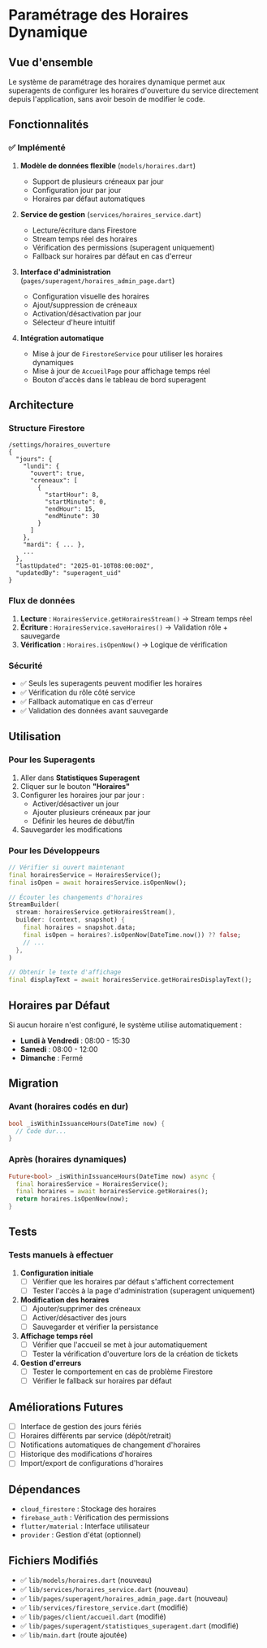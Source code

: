 # Paramétrage des Horaires Dynamique

## Vue d'ensemble

Le système de paramétrage des horaires dynamique permet aux superagents de configurer les horaires d'ouverture du service directement depuis l'application, sans avoir besoin de modifier le code.

## Fonctionnalités

### ✅ Implémenté

1. **Modèle de données flexible** (`models/horaires.dart`)
   - Support de plusieurs créneaux par jour
   - Configuration jour par jour
   - Horaires par défaut automatiques

2. **Service de gestion** (`services/horaires_service.dart`)
   - Lecture/écriture dans Firestore
   - Stream temps réel des horaires
   - Vérification des permissions (superagent uniquement)
   - Fallback sur horaires par défaut en cas d'erreur

3. **Interface d'administration** (`pages/superagent/horaires_admin_page.dart`)
   - Configuration visuelle des horaires
   - Ajout/suppression de créneaux
   - Activation/désactivation par jour
   - Sélecteur d'heure intuitif

4. **Intégration automatique**
   - Mise à jour de `FirestoreService` pour utiliser les horaires dynamiques
   - Mise à jour de `AccueilPage` pour affichage temps réel
   - Bouton d'accès dans le tableau de bord superagent

## Architecture

### Structure Firestore

```
/settings/horaires_ouverture
{
  "jours": {
    "lundi": {
      "ouvert": true,
      "creneaux": [
        {
          "startHour": 8,
          "startMinute": 0,
          "endHour": 15,
          "endMinute": 30
        }
      ]
    },
    "mardi": { ... },
    ...
  },
  "lastUpdated": "2025-01-10T08:00:00Z",
  "updatedBy": "superagent_uid"
}
```

### Flux de données

1. **Lecture** : `HorairesService.getHorairesStream()` → Stream temps réel
2. **Écriture** : `HorairesService.saveHoraires()` → Validation rôle + sauvegarde
3. **Vérification** : `Horaires.isOpenNow()` → Logique de vérification

### Sécurité

- ✅ Seuls les superagents peuvent modifier les horaires
- ✅ Vérification du rôle côté service
- ✅ Fallback automatique en cas d'erreur
- ✅ Validation des données avant sauvegarde

## Utilisation

### Pour les Superagents

1. Aller dans **Statistiques Superagent**
2. Cliquer sur le bouton **"Horaires"**
3. Configurer les horaires jour par jour :
   - Activer/désactiver un jour
   - Ajouter plusieurs créneaux par jour
   - Définir les heures de début/fin
4. Sauvegarder les modifications

### Pour les Développeurs

```dart
// Vérifier si ouvert maintenant
final horairesService = HorairesService();
final isOpen = await horairesService.isOpenNow();

// Écouter les changements d'horaires
StreamBuilder(
  stream: horairesService.getHorairesStream(),
  builder: (context, snapshot) {
    final horaires = snapshot.data;
    final isOpen = horaires?.isOpenNow(DateTime.now()) ?? false;
    // ...
  },
)

// Obtenir le texte d'affichage
final displayText = await horairesService.getHorairesDisplayText();
```

## Horaires par Défaut

Si aucun horaire n'est configuré, le système utilise automatiquement :

- **Lundi à Vendredi** : 08:00 - 15:30
- **Samedi** : 08:00 - 12:00  
- **Dimanche** : Fermé

## Migration

### Avant (horaires codés en dur)
```dart
bool _isWithinIssuanceHours(DateTime now) {
  // Code dur...
}
```

### Après (horaires dynamiques)
```dart
Future<bool> _isWithinIssuanceHours(DateTime now) async {
  final horairesService = HorairesService();
  final horaires = await horairesService.getHoraires();
  return horaires.isOpenNow(now);
}
```

## Tests

### Tests manuels à effectuer

1. **Configuration initiale**
   - [ ] Vérifier que les horaires par défaut s'affichent correctement
   - [ ] Tester l'accès à la page d'administration (superagent uniquement)

2. **Modification des horaires**
   - [ ] Ajouter/supprimer des créneaux
   - [ ] Activer/désactiver des jours
   - [ ] Sauvegarder et vérifier la persistance

3. **Affichage temps réel**
   - [ ] Vérifier que l'accueil se met à jour automatiquement
   - [ ] Tester la vérification d'ouverture lors de la création de tickets

4. **Gestion d'erreurs**
   - [ ] Tester le comportement en cas de problème Firestore
   - [ ] Vérifier le fallback sur horaires par défaut

## Améliorations Futures

- [ ] Interface de gestion des jours fériés
- [ ] Horaires différents par service (dépôt/retrait)
- [ ] Notifications automatiques de changement d'horaires
- [ ] Historique des modifications d'horaires
- [ ] Import/export de configurations d'horaires

## Dépendances

- `cloud_firestore` : Stockage des horaires
- `firebase_auth` : Vérification des permissions
- `flutter/material` : Interface utilisateur
- `provider` : Gestion d'état (optionnel)

## Fichiers Modifiés

- ✅ `lib/models/horaires.dart` (nouveau)
- ✅ `lib/services/horaires_service.dart` (nouveau)  
- ✅ `lib/pages/superagent/horaires_admin_page.dart` (nouveau)
- ✅ `lib/services/firestore_service.dart` (modifié)
- ✅ `lib/pages/client/accueil.dart` (modifié)
- ✅ `lib/pages/superagent/statistiques_superagent.dart` (modifié)
- ✅ `lib/main.dart` (route ajoutée)
